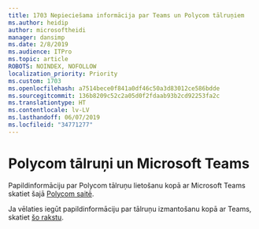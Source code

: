 ```yaml
---
title: 1703 Nepieciešama informācija par Teams un Polycom tālruņiem
ms.author: heidip
author: microsoftheidi
manager: dansimp
ms.date: 2/8/2019
ms.audience: ITPro
ms.topic: article
ROBOTS: NOINDEX, NOFOLLOW
localization_priority: Priority
ms.custom: 1703
ms.openlocfilehash: a7514bece0f841a0df46c50a3d83012ce586bdde
ms.sourcegitcommit: 136b8209c52c2a05d0f2fdaab93b2cd92253fa2c
ms.translationtype: HT
ms.contentlocale: lv-LV
ms.lasthandoff: 06/07/2019
ms.locfileid: "34771277"
---
```

# <a name="polycom-phones-and-microsoft-teams"></a>Polycom tālruņi un Microsoft Teams

Papildinformāciju par Polycom tālruņu lietošanu kopā ar Microsoft Teams skatiet šajā [Polycom saitē](http://www.polycom.com/content/dam/polycom/common/documents/faqs/polycom-phones-and-microsoft-teams-faq-enus.pdf).

Ja vēlaties iegūt papildinformāciju par tālruņu izmantošanu kopā ar Teams, skatiet [šo rakstu](https://docs.microsoft.com/microsoftteams/phones-for-teams).
